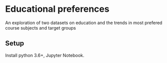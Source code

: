# Educational preferences

An exploration of two datasets on education and the trends in most prefered course subjects and target groups


## Setup

Install python 3.6+, Jupyter Notebook.